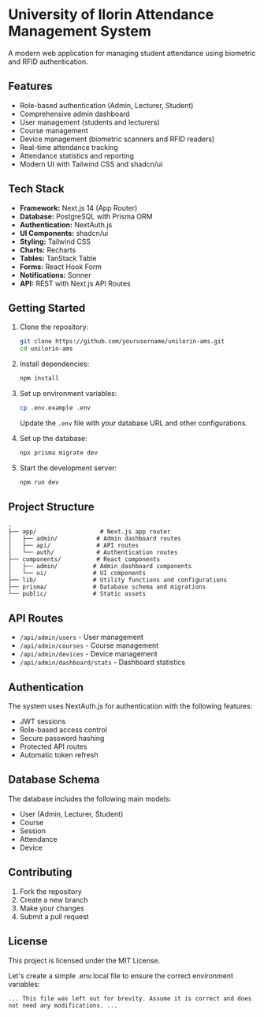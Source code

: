 # University of Ilorin Attendance Management System

A modern web application for managing student attendance using biometric and RFID authentication.

## Features

- Role-based authentication (Admin, Lecturer, Student)
- Comprehensive admin dashboard
- User management (students and lecturers)
- Course management
- Device management (biometric scanners and RFID readers)
- Real-time attendance tracking
- Attendance statistics and reporting
- Modern UI with Tailwind CSS and shadcn/ui

## Tech Stack

- **Framework:** Next.js 14 (App Router)
- **Database:** PostgreSQL with Prisma ORM
- **Authentication:** NextAuth.js
- **UI Components:** shadcn/ui
- **Styling:** Tailwind CSS
- **Charts:** Recharts
- **Tables:** TanStack Table
- **Forms:** React Hook Form
- **Notifications:** Sonner
- **API:** REST with Next.js API Routes

## Getting Started

1. Clone the repository:
   ```bash
   git clone https://github.com/yourusername/unilorin-ams.git
   cd unilorin-ams
   ```

2. Install dependencies:
   ```bash
   npm install
   ```

3. Set up environment variables:
   ```bash
   cp .env.example .env
   ```
   Update the `.env` file with your database URL and other configurations.

4. Set up the database:
   ```bash
   npx prisma migrate dev
   ```

5. Start the development server:
   ```bash
   npm run dev
   ```

## Project Structure

```
.
├── app/                  # Next.js app router
│   ├── admin/           # Admin dashboard routes
│   ├── api/             # API routes
│   └── auth/            # Authentication routes
├── components/          # React components
│   ├── admin/          # Admin dashboard components
│   └── ui/             # UI components
├── lib/                # Utility functions and configurations
├── prisma/             # Database schema and migrations
└── public/             # Static assets
```

## API Routes

- `/api/admin/users` - User management
- `/api/admin/courses` - Course management
- `/api/admin/devices` - Device management
- `/api/admin/dashboard/stats` - Dashboard statistics

## Authentication

The system uses NextAuth.js for authentication with the following features:
- JWT sessions
- Role-based access control
- Secure password hashing
- Protected API routes
- Automatic token refresh

## Database Schema

The database includes the following main models:
- User (Admin, Lecturer, Student)
- Course
- Session
- Attendance
- Device

## Contributing

1. Fork the repository
2. Create a new branch
3. Make your changes
4. Submit a pull request

## License

This project is licensed under the MIT License.

Let's create a simple .env.local file to ensure the correct environment variables:

```plaintext file=".env.local"
... This file was left out for brevity. Assume it is correct and does not need any modifications. ...
